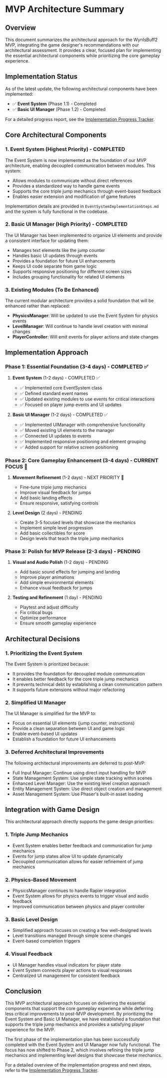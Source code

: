 # MVP Architecture Summary

## Overview

This document summarizes the architectural approach for the WynIsBuff2 MVP, integrating the game designer's recommendations with our architectural assessment. It provides a clear, focused plan for implementing the essential architectural components while prioritizing the core gameplay experience.

## Implementation Status

As of the latest update, the following architectural components have been implemented:

- ✅ **Event System** (Phase 1.1) - Completed
- ✅ **Basic UI Manager** (Phase 1.2) - Completed

For a detailed progress report, see the [Implementation Progress Tracker](./ImplementationProgress.md).

## Core Architectural Components

### 1. Event System (Highest Priority) - COMPLETED

The Event System is now implemented as the foundation of our MVP architecture, enabling decoupled communication between modules. This system:

- Allows modules to communicate without direct references
- Provides a standardized way to handle game events
- Supports the core triple jump mechanics through event-based feedback
- Enables easier extension and modification of game features

Implementation details are provided in `EventSystemImplementationSteps.md` and the system is fully functional in the codebase.

### 2. Basic UI Manager (High Priority) - COMPLETED

The UI Manager has been implemented to organize UI elements and provide a consistent interface for updating them:

- Manages text elements like the jump counter
- Handles basic UI updates through events
- Provides a foundation for future UI enhancements
- Keeps UI code separate from game logic
- Supports responsive positioning for different screen sizes
- Includes grouping functionality for related UI elements

### 3. Existing Modules (To Be Enhanced)

The current modular architecture provides a solid foundation that will be enhanced rather than replaced:

- **PhysicsManager**: Will be updated to use the Event System for physics events
- **LevelManager**: Will continue to handle level creation with minimal changes
- **PlayerController**: Will emit events for player actions and state changes

## Implementation Approach

### Phase 1: Essential Foundation (3-4 days) - COMPLETED ✅

1. **Event System** (1-2 days) - COMPLETED ✅
   - ✅ Implemented core EventSystem class
   - ✅ Defined standard event names
   - ✅ Updated existing modules to use events for critical interactions
   - ✅ Focused on player jump events and UI updates

2. **Basic UI Manager** (1-2 days) - COMPLETED ✅
   - ✅ Implemented UIManager with comprehensive functionality
   - ✅ Moved existing UI elements to the manager
   - ✅ Connected UI updates to events
   - ✅ Implemented responsive positioning and element grouping
   - ✅ Added support for relative screen positioning

### Phase 2: Core Gameplay Enhancement (3-4 days) - CURRENT FOCUS 🔄

1. **Movement Refinement** (1-2 days) - NEXT PRIORITY 🔄
   - Fine-tune triple jump mechanics
   - Improve visual feedback for jumps
   - Add basic landing effects
   - Ensure responsive, satisfying controls

2. **Level Design** (2 days) - PENDING
   - Create 3-5 focused levels that showcase the mechanics
   - Implement simple level progression
   - Add basic collectibles for score
   - Design levels that teach the triple jump mechanics

### Phase 3: Polish for MVP Release (2-3 days) - PENDING

1. **Visual and Audio Polish** (1-2 days) - PENDING
   - Add basic sound effects for jumping and landing
   - Improve player animations
   - Add simple environmental elements
   - Enhance visual feedback for jumps

2. **Testing and Refinement** (1 day) - PENDING
   - Playtest and adjust difficulty
   - Fix critical bugs
   - Optimize performance
   - Ensure smooth gameplay experience

## Architectural Decisions

### 1. Prioritizing the Event System

The Event System is prioritized because:
- It provides the foundation for decoupled module communication
- It enables better feedback for the core triple jump mechanics
- It prevents technical debt by establishing a clean communication pattern
- It supports future extensions without major refactoring

### 2. Simplified UI Manager

The UI Manager is simplified for the MVP to:
- Focus on essential UI elements (jump counter, instructions)
- Provide a clean separation between UI and game logic
- Enable event-based UI updates
- Establish a foundation for future UI enhancements

### 3. Deferred Architectural Improvements

The following architectural improvements are deferred to post-MVP:
- Full Input Manager: Continue using direct input handling for MVP
- State Management System: Use simple state tracking within scenes
- Enhanced Level Manager: Use the existing level creation approach
- Entity Management System: Use direct object creation and management
- Asset Management System: Use Phaser's built-in asset loading

## Integration with Game Design

This architectural approach directly supports the game design priorities:

### 1. Triple Jump Mechanics
- Event System enables better feedback and communication for jump mechanics
- Events for jump states allow UI to update dynamically
- Decoupled communication allows for easier refinement of jump mechanics

### 2. Physics-Based Movement
- PhysicsManager continues to handle Rapier integration
- Event System allows for physics events to trigger visual and audio feedback
- Improved communication between physics and player controller

### 3. Basic Level Design
- Simplified approach focuses on creating a few well-designed levels
- Level transitions managed through simple scene changes
- Event-based completion triggers

### 4. Visual Feedback
- UI Manager handles visual indicators for player state
- Event System connects player actions to visual responses
- Centralized UI management for consistent feedback

## Conclusion

This MVP architectural approach focuses on delivering the essential components that support the core gameplay experience while deferring less critical improvements to post-MVP development. By prioritizing the Event System and Basic UI Manager, we have established a foundation that supports the triple jump mechanics and provides a satisfying player experience for the MVP.

The first phase of the implementation plan has been successfully completed with the Event System and UI Manager now fully functional. The focus has now shifted to Phase 2, which involves refining the triple jump mechanics and implementing level designs that showcase these mechanics.

For a detailed overview of the implementation progress and next steps, refer to the [Implementation Progress Tracker](./ImplementationProgress.md).